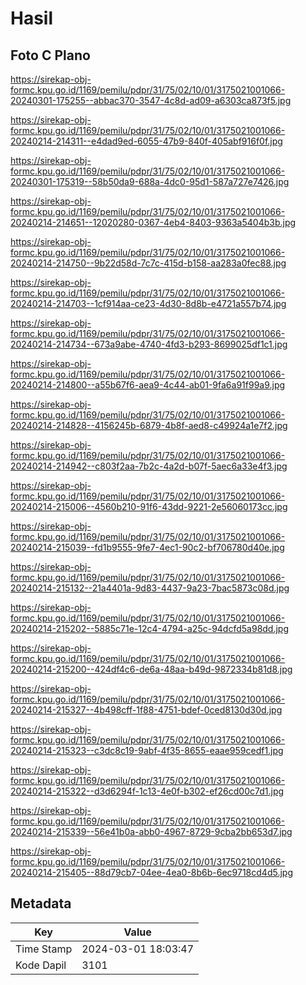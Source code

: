# Hasil

## Foto C Plano

https://sirekap-obj-formc.kpu.go.id/1169/pemilu/pdpr/31/75/02/10/01/3175021001066-20240301-175255--abbac370-3547-4c8d-ad09-a6303ca873f5.jpg

https://sirekap-obj-formc.kpu.go.id/1169/pemilu/pdpr/31/75/02/10/01/3175021001066-20240214-214311--e4dad9ed-6055-47b9-840f-405abf916f0f.jpg

https://sirekap-obj-formc.kpu.go.id/1169/pemilu/pdpr/31/75/02/10/01/3175021001066-20240301-175319--58b50da9-688a-4dc0-95d1-587a727e7426.jpg

https://sirekap-obj-formc.kpu.go.id/1169/pemilu/pdpr/31/75/02/10/01/3175021001066-20240214-214651--12020280-0367-4eb4-8403-9363a5404b3b.jpg

https://sirekap-obj-formc.kpu.go.id/1169/pemilu/pdpr/31/75/02/10/01/3175021001066-20240214-214750--9b22d58d-7c7c-415d-b158-aa283a0fec88.jpg

https://sirekap-obj-formc.kpu.go.id/1169/pemilu/pdpr/31/75/02/10/01/3175021001066-20240214-214703--1cf914aa-ce23-4d30-8d8b-e4721a557b74.jpg

https://sirekap-obj-formc.kpu.go.id/1169/pemilu/pdpr/31/75/02/10/01/3175021001066-20240214-214734--673a9abe-4740-4fd3-b293-8699025df1c1.jpg

https://sirekap-obj-formc.kpu.go.id/1169/pemilu/pdpr/31/75/02/10/01/3175021001066-20240214-214800--a55b67f6-aea9-4c44-ab01-9fa6a91f99a9.jpg

https://sirekap-obj-formc.kpu.go.id/1169/pemilu/pdpr/31/75/02/10/01/3175021001066-20240214-214828--4156245b-6879-4b8f-aed8-c49924a1e7f2.jpg

https://sirekap-obj-formc.kpu.go.id/1169/pemilu/pdpr/31/75/02/10/01/3175021001066-20240214-214942--c803f2aa-7b2c-4a2d-b07f-5aec6a33e4f3.jpg

https://sirekap-obj-formc.kpu.go.id/1169/pemilu/pdpr/31/75/02/10/01/3175021001066-20240214-215006--4560b210-91f6-43dd-9221-2e56060173cc.jpg

https://sirekap-obj-formc.kpu.go.id/1169/pemilu/pdpr/31/75/02/10/01/3175021001066-20240214-215039--fd1b9555-9fe7-4ec1-90c2-bf706780d40e.jpg

https://sirekap-obj-formc.kpu.go.id/1169/pemilu/pdpr/31/75/02/10/01/3175021001066-20240214-215132--21a4401a-9d83-4437-9a23-7bac5873c08d.jpg

https://sirekap-obj-formc.kpu.go.id/1169/pemilu/pdpr/31/75/02/10/01/3175021001066-20240214-215202--5885c71e-12c4-4794-a25c-94dcfd5a98dd.jpg

https://sirekap-obj-formc.kpu.go.id/1169/pemilu/pdpr/31/75/02/10/01/3175021001066-20240214-215200--424df4c6-de6a-48aa-b49d-9872334b81d8.jpg

https://sirekap-obj-formc.kpu.go.id/1169/pemilu/pdpr/31/75/02/10/01/3175021001066-20240214-215327--4b498cff-1f88-4751-bdef-0ced8130d30d.jpg

https://sirekap-obj-formc.kpu.go.id/1169/pemilu/pdpr/31/75/02/10/01/3175021001066-20240214-215323--c3dc8c19-9abf-4f35-8655-eaae959cedf1.jpg

https://sirekap-obj-formc.kpu.go.id/1169/pemilu/pdpr/31/75/02/10/01/3175021001066-20240214-215322--d3d6294f-1c13-4e0f-b302-ef26cd00c7d1.jpg

https://sirekap-obj-formc.kpu.go.id/1169/pemilu/pdpr/31/75/02/10/01/3175021001066-20240214-215339--56e41b0a-abb0-4967-8729-9cba2bb653d7.jpg

https://sirekap-obj-formc.kpu.go.id/1169/pemilu/pdpr/31/75/02/10/01/3175021001066-20240214-215405--88d79cb7-04ee-4ea0-8b6b-6ec9718cd4d5.jpg


## Metadata

| Key        | Value               |
| ---------- | ------------------- |
| Time Stamp | 2024-03-01 18:03:47 |
| Kode Dapil | 3101                |




